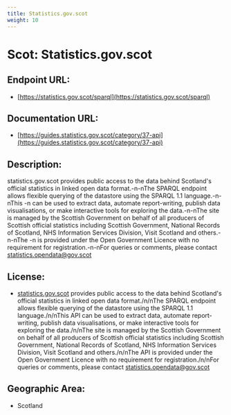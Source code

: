```yaml
---
title: Statistics.gov.scot
weight: 10
---
```


# Scot: Statistics.gov.scot

## Endpoint URL:
 - [https://statistics.gov.scot/sparql](https://statistics.gov.scot/sparql)

## Documentation URL:
 - [https://guides.statistics.gov.scot/category/37-api](https://guides.statistics.gov.scot/category/37-api)

## Description:
statistics.gov.scot provides public access to the data behind Scotland's official statistics in linked open data format.-n-nThe SPARQL endpoint allows flexible querying of the datastore using the SPARQL 1.1 language.-n-nThis -n can be used to extract data, automate report-writing, publish data visualisations, or make interactive tools for exploring the data.-n-nThe site is managed by the Scottish Government on behalf of all producers of Scottish official statistics including Scottish Government, National Records of Scotland, NHS Information Services Division, Visit Scotland and others.-n-nThe -n is provided under the Open Government Licence with no requirement for registration.-n-nFor queries or comments, please contact statistics.opendata@gov.scot

## License:
 - [statistics.gov.scot](statistics.gov.scot) provides public access to the data behind Scotland's official statistics in linked open data format./n/nThe SPARQL endpoint allows flexible querying of the datastore using the SPARQL 1.1 language./n/nThis API can be used to extract data, automate report-writing, publish data visualisations, or make interactive tools for exploring the data./n/nThe site is managed by the Scottish Government on behalf of all producers of Scottish official statistics including Scottish Government, National Records of Scotland, NHS Information Services Division, Visit Scotland and others./n/nThe API is provided under the Open Government Licence with no requirement for registration./n/nFor queries or comments, please contact [statistics.opendata@gov.scot](mailto:statistics.opendata@gov.scot)

## Geographic Area:
 - Scotland

